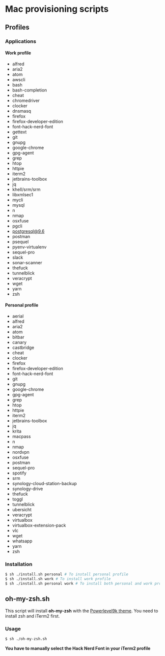 # Mac provisioning scripts

## Profiles

### Applications

#### Work profile
- alfred
- aria2
- atom
- awscli
- bash
- bash-completion
- cheat
- chromedriver
- clocker
- dnsmasq
- firefox
- firefox-developer-edition
- font-hack-nerd-font
- gettext
- git
- gnupg
- google-chrome
- gpg-agent
- grep
- htop
- httpie
- iterm2
- jetbrains-toolbox
- jq
- khell/srm/srm
- libxmlsec1
- mycli
- mysql
- n
- nmap
- osxfuse
- pgcli
- postgresql@9.6
- postman
- psequel
- pyenv-virtualenv
- sequel-pro
- slack
- sonar-scanner
- thefuck
- tunnelblick
- veracrypt
- wget
- yarn
- zsh

#### Personal profile
- aerial
- alfred
- aria2
- atom
- bitbar
- canary
- castbridge
- cheat
- clocker
- firefox
- firefox-developer-edition
- font-hack-nerd-font
- git
- gnupg
- google-chrome
- gpg-agent
- grep
- htop
- httpie
- iterm2
- jetbrains-toolbox
- jq
- krita
- macpass
- n
- nmap
- nordvpn
- osxfuse
- postman
- sequel-pro
- spotify
- srm
- synology-cloud-station-backup
- synology-drive
- thefuck
- toggl
- tunnelblick
- ubersicht
- veracrypt
- virtualbox
- virtualbox-extension-pack
- vlc
- wget
- whatsapp
- yarn
- zsh

### Installation

```bash
$ sh ./install.sh personal # To install personal profile
$ sh ./install.sh work # To install work profile
$ sh ./install.sh personal work # To install both personal and work profiles
```

## oh-my-zsh.sh

This script will install **oh-my-zsh** with the [Powerlevel9k theme](https://github.com/bhilburn/powerlevel9k).
You need to install zsh and iTerm2 first.

### Usage

```bash
$ sh ./oh-my-zsh.sh
```

**You have to manually select the Hack Nerd Font in your iTerm2 profile**
